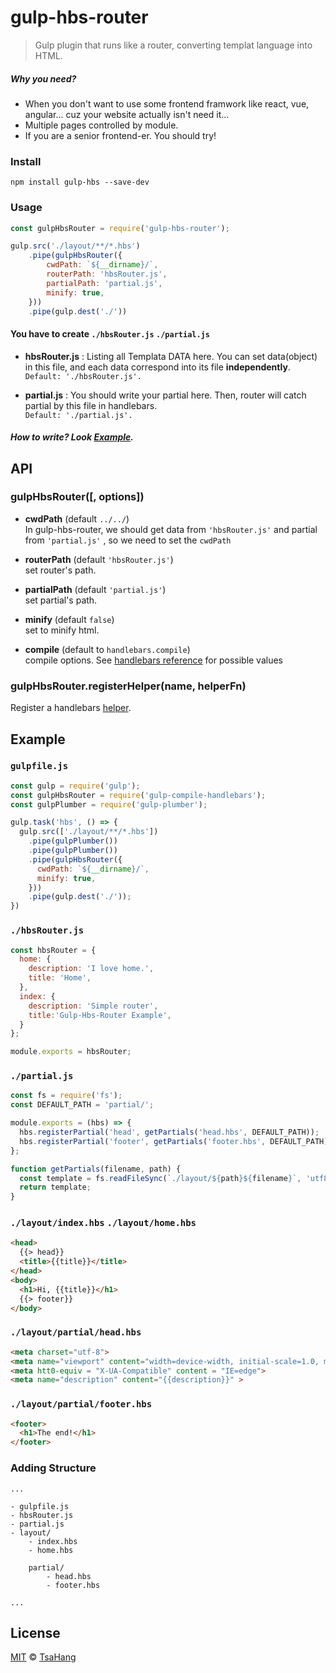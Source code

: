 # gulp-hbs-router
> Gulp plugin that runs like a router, converting templat language into HTML.

##### Why you need?
- When you don't want to use some frontend framwork like react, vue, angular...
cuz your website actually isn't need it...
- Multiple pages controlled by module.
- If you are a senior frontend-er. You should try!

### Install
```
npm install gulp-hbs --save-dev
```

### Usage
```javascript
const gulpHbsRouter = require('gulp-hbs-router');

gulp.src('./layout/**/*.hbs')
    .pipe(gulpHbsRouter({
	    cwdPath: `${__dirname}/`,
	    routerPath: 'hbsRouter.js',
	    partialPath: 'partial.js',
	    minify: true,
    }))
    .pipe(gulp.dest('./'))
```

#### You have to create `./hbsRouter.js` `./partial.js`
- **hbsRouter.js** : Listing all Templata DATA here.
You can set data(object) in this file, and each data correspond into its file **independently**.
<br>`Default: './hbsRouter.js'.`

- **partial.js** : You should write your partial  here. Then, router will catch partial by this file in handlebars.
<br>`Default: './partial.js'.`

##### How to write? Look [Example](#example).

## API
### gulpHbsRouter([, options])
- **cwdPath** (default `../../`)
<br>In gulp-hbs-router, we should get data from `'hbsRouter.js'` and partial from `'partial.js'` , so we need to set the `cwdPath`

- **routerPath** (default `'hbsRouter.js'`)
<br>set router's path.

- **partialPath** (default `'partial.js'`)
<br>set partial's path.

- **minify** (default `false`)
<br>set to minify html.

- **compile** (default to `handlebars.compile`)
<br>compile options. See [handlebars reference](http://handlebarsjs.com/reference.html#base-compile) for possible values

### gulpHbsRouter.registerHelper(name, helperFn)
Register a handlebars [helper](http://handlebarsjs.com/#helpers).

## Example

### `gulpfile.js`
```javascript
const gulp = require('gulp');
const gulpHbsRouter = require('gulp-compile-handlebars');
const gulpPlumber = require('gulp-plumber');

gulp.task('hbs', () => {
  gulp.src(['./layout/**/*.hbs'])
    .pipe(gulpPlumber())
    .pipe(gulpPlumber())
    .pipe(gulpHbsRouter({
	  cwdPath: `${__dirname}/`,
      minify: true,
    }))
    .pipe(gulp.dest('./'));
})
```

### `./hbsRouter.js`
```javascript
const hbsRouter = {
  home: {
    description: 'I love home.',
    title: 'Home',
  },
  index: {
    description: 'Simple router',
    title:'Gulp-Hbs-Router Example',
  }
};

module.exports = hbsRouter;
```

### `./partial.js`
```javascript
const fs = require('fs');
const DEFAULT_PATH = 'partial/';

module.exports = (hbs) => {
  hbs.registerPartial('head', getPartials('head.hbs', DEFAULT_PATH));
  hbs.registerPartial('footer', getPartials('footer.hbs', DEFAULT_PATH));
};

function getPartials(filename, path) {
  const template = fs.readFileSync(`./layout/${path}${filename}`, 'utf8');
  return template;
}
```

### `./layout/index.hbs` `./layout/home.hbs`
```html
<head>
  {{> head}}
  <title>{{title}}</title>
</head>
<body>
  <h1>Hi, {{title}}</h1>
  {{> footer}}
</body>
```

### `./layout/partial/head.hbs`
```html
<meta charset="utf-8">
<meta name="viewport" content="width=device-width, initial-scale=1.0, maximum-scale=2.0">
<meta htt0-equiv = "X-UA-Compatible" content = "IE=edge">
<meta name="description" content="{{description}}" >
```

### `./layout/partial/footer.hbs`
```html
<footer>
  <h1>The end!</h1>
</footer>
```

### Adding Structure
```
...

- gulpfile.js
- hbsRouter.js
- partial.js
- layout/
	- index.hbs
	- home.hbs

	partial/
		- head.hbs
		- footer.hbs

...
```

## License

[MIT](https://opensource.org/licenses/MIT) © [TsaHang](https://github.com/TseHang)





